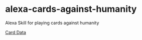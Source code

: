 # alexa-cards-against-humanity
Alexa Skill for playing cards against humanity


[Card Data](https://www.crhallberg.com/cah/json/)
